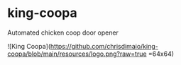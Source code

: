 # king-coopa
Automated chicken coop door opener

![King Coopa](https://github.com/chrisdimaio/king-coopa/blob/main/resources/logo.png?raw=true =64x64)
